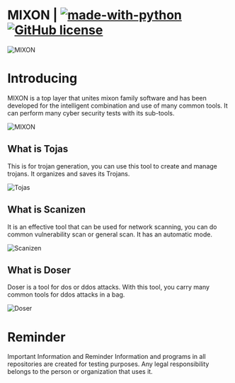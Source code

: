 # MIXON | [![made-with-python](https://img.shields.io/badge/Made%20with-Python-1f425f.svg)](https://www.python.org/) [![GitHub license](https://img.shields.io/github/license/Naereen/StrapDown.js.svg)](https://github.com/onuratakan/MIXON/blob/master/LICENSE)
![MIXON](https://repository-images.githubusercontent.com/323142161/848fba00-5d0a-11eb-83e5-a771be6c3998)

# Introducing
MIXON is a top layer that unites mixon family software and has been developed for the intelligent combination and use of many common tools. It can perform many cyber security tests with its sub-tools.

![MIXON](https://user-images.githubusercontent.com/41792982/110857090-78b38380-82c9-11eb-9ade-ebaac6bb45af.PNG)

## What is Tojas
This is for trojan generation, you can use this tool to create and manage trojans. It organizes and saves its Trojans.

![Tojas](https://user-images.githubusercontent.com/41792982/110858527-3be88c00-82cb-11eb-9916-d1ef3a4cae27.PNG)
## What is Scanizen
It is an effective tool that can be used for network scanning, you can do common vulnerability scan or general scan. It has an automatic mode.

![Scanizen](https://user-images.githubusercontent.com/41792982/110857988-96351d00-82ca-11eb-93ea-2a73f902fc03.PNG)
## What is Doser
Doser is a tool for dos or ddos attacks. With this tool, you carry many common tools for ddos attacks in a bag.

![Doser](https://user-images.githubusercontent.com/41792982/110858567-49057b00-82cb-11eb-948d-627d34ed64b7.PNG)

# Reminder
Important Information and Reminder Information and programs in all repositories are created for testing purposes. Any legal responsibility belongs to the person or organization that uses it.
